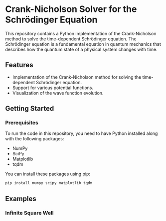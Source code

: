 # Crank-Nicholson Solver for the Schrödinger Equation

This repository contains a Python implementation of the Crank-Nicholson method to solve the time-dependent Schrödinger equation. The Schrödinger equation is a fundamental equation in quantum mechanics that describes how the quantum state of a physical system changes with time.

## Features

- Implementation of the Crank-Nicholson method for solving the time-dependent Schrödinger equation.
- Support for various potential functions.
- Visualization of the wave function evolution.

## Getting Started

### Prerequisites

To run the code in this repository, you need to have Python installed along with the following packages:

- NumPy
- SciPy
- Matplotlib
- tqdm

You can install these packages using pip:

```bash
pip install numpy scipy matplotlib tqdm
```

## Examples

### Infinite Square Well
